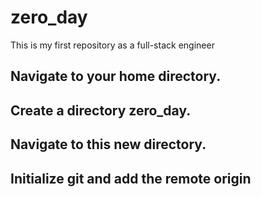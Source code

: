 # zero_day
This is my first repository as a full-stack engineer

## Navigate to your home directory.
## Create a directory zero_day.
## Navigate to this new directory.
## Initialize git and add the remote origin
